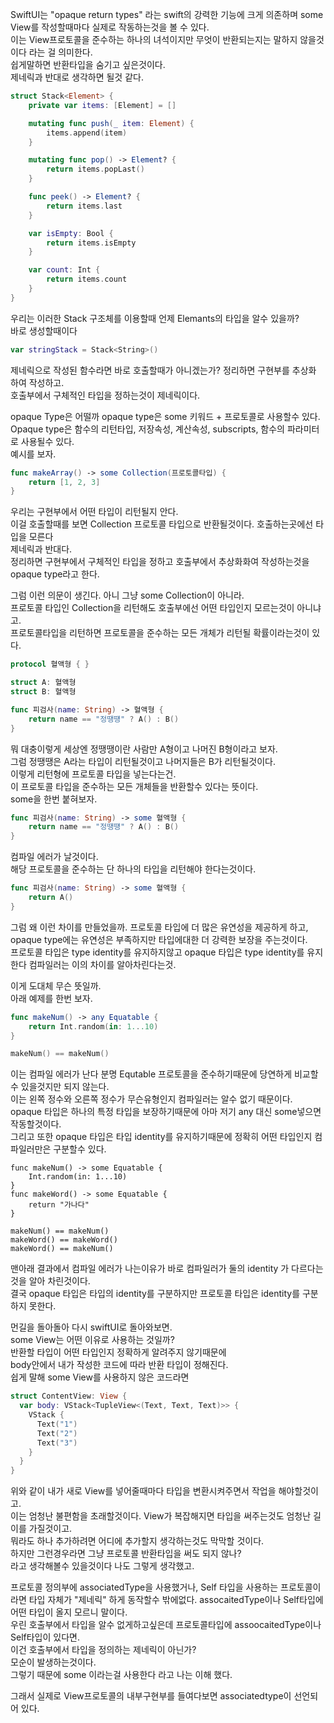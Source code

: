 SwiftUI는 "opaque return types" 라는 swift의 강력한 기능에 크게 의존하며 some View를 작성할때마다 실제로 작동하는것을 볼 수 있다.      
이는 View프로토콜을 준수하는 하나의 녀석이지만 무엇이 반환되는지는 말하지 않을것이다 라는 걸 의미한다.    
쉽게말하면 반환타입을 숨기고 싶은것이다.      
제네릭과 반대로 생각하면 될것 같다.      
```swift
struct Stack<Element> {
    private var items: [Element] = []

    mutating func push(_ item: Element) {
        items.append(item)
    }

    mutating func pop() -> Element? {
        return items.popLast()
    }

    func peek() -> Element? {
        return items.last
    }

    var isEmpty: Bool {
        return items.isEmpty
    }

    var count: Int {
        return items.count
    }
}
```
우리는 이러한 Stack 구조체를 이용할때 언제 Elemants의 타입을 알수 있을까?     
바로 생성할때이다
```swift
var stringStack = Stack<String>()
```
제네릭으로 작성된 함수라면 바로 호출할때가 아니겠는가?
정리하면 구현부를 추상화 하여 작성하고.    
호출부에서 구체적인 타입을 정하는것이 제네릭이다.     
     
opaque Type은 어떨까
opaque type은 some 키워드 + 프로토콜로 사용할수 있다.  
Opaque type은 함수의 리턴타입, 저장속성, 계산속성, subscripts, 함수의 파라미터로 사용될수 있다.     
예시를 보자.     
```swift
func makeArray() -> some Collection(프로토콜타입) {
    return [1, 2, 3]
}
``` 
우리는 구현부에서 어떤 타입이 리턴될지 안다.    
이걸 호출할때를 보면 Collection 프로토콜 타입으로 반환될것이다. 
호출하는곳에선 타입을 모른다      
제네릭과 반대다.       
정리하면 구현부에서 구체적인 타입을 정하고 
호출부에서 추상화화여 작성하는것을 opaque type라고 한다.     
     
그럼 이런 의문이 생긴다. 아니 그냥 some Collection이 아니라.      
프로토콜 타입인 Collection을 리턴해도 호출부에선 어떤 타입인지 모르는것이 아니냐고.     
프로토콜타입을 리턴하면 프로토콜을 준수하는 모든 개체가 리턴될 확률이라는것이 있다.      
```swift
protocol 혈액형 { }

struct A: 혈액형
struct B: 혈액형

func 피검사(name: String) -> 혈액형 {
    return name == "정땡떙" ? A() : B() 
}
```
뭐 대충이렇게 세상엔 정땡땡이란 사람만 A형이고 나머진 B형이라고 보자.     
그럼 정땡땡은 A라는 타입이 리턴될것이고 나머지들은 B가 리턴될것이다.      
이렇게 리턴형에 프로토콜 타입을 넣는다는건.     
이 프로토콜 타입을 준수하는 모든 개체들을 반환할수 있다는 뜻이다.    
some을 한번 붙혀보자.        
```swift
func 피검사(name: String) -> some 혈액형 {
    return name == "정땡떙" ? A() : B() 
}
```
컴파일 에러가 날것이다.      
해당 프로토콜을 준수하는 단 하나의 타입을 리턴해야 한다는것이다.      
```swift 
func 피검사(name: String) -> some 혈액형 {
    return A()
}
```
그럼 왜 이런 차이를 만들었을까. 
프로토콜 타입에 더 많은 유연성을 제공하게 하고, opaque type에는 유연성은 부족하지만 타입에대한 더 강력한 보장을 주는것이다.     
프로토콜 타입은 type identity를 유지하지않고
opaque 타입은 type identity를 유지한다
컴파일러는 이의 차이를 알아차린다는것.    
        
이게 도대체 무슨 뜻일까.    
아래 예제를 한번 보자.     
```swift
func makeNum() -> any Equatable {
    return Int.random(in: 1...10)
}

makeNum() == makeNum()
```
이는 컴파일 에러가 난다 분명 Equtable 프로토콜을 준수하기때문에 당연하게 비교할수 있을것지만 되지 않는다.      
이는 왼쪽 정수와 오른쪽 정수가 무슨유형인지 컴파일러는 알수 없기 때문이다.
opaque 타입은 하나의 특정 타입을 보장하기때문에 아마 저기 any 대신 some넣으면 작동할것이다.      
그리고 또한 opaque 타입은 타입 identity를 유지하기때문에 정확히 어떤 타입인지 컴파일러만은 구분할수 있다.     
```
func makeNum() -> some Equatable {
    Int.random(in: 1...10)
}
func makeWord() -> some Equatable {
    return "가나다"
}

makeNum() == makeNum()
makeWord() == makeWord()
makeWord() == makeNum()
```
맨아래 결과에서 컴파일 에러가 나는이유가 바로 컴파일러가 둘의 identity 가 다르다는것을 알아 차린것이다.  
결국 opaque 타입은 타입의 identity를 구분하지만
프로토콜 타입은 identity를 구분하지 못한다.    
       
먼길을 돌아돌아 다시 swiftUI로 돌아와보면.    
some View는 어떤 이유로 사용하는 것일까?     
반환할 타입이 어떤 타입인지 정확하게 알려주지 않기때문에     
body안에서 내가 작성한 코드에 따라 반환 타입이 정해진다.  
쉽게 말해 some View를 사용하지 않은 코드라면      
```swift
struct ContentView: View {
  var body: VStack<TupleView<(Text, Text, Text)>> {
    VStack {
      Text("1")
      Text("2")
      Text("3")
    }
  }
}
```
위와 같이 내가 새로 View를 넣어줄때마다 타입을 변환시켜주면서 작업을 해야할것이고.    
이는 엄청난 불편함을 초래할것이다. View가 복잡해지면 타입을 써주는것도 엄청난 길이를 가질것이고.    
뭐라도 하나 추가하려면 어디에 추가할지 생각하는것도 막막할 것이다.     
하지만 그런경우라면 그냥 프로토콜 반환타입을 써도 되지 않나?     
라고 생각해볼수 있을것이다 나도 그렇게 생각했고.     
    
프로토콜 정의부에 associatedType을 사용했거나, Self 타입을 사용하는 프로토콜이라면 타입 자체가
"제네릭" 하게 동작할수 밖에없다. assocaitedType이나 Self타입에 어떤 타입이 올지 모르니 말이다.    
우린 호출부에서 타입을 알수 없게하고싶은데 프로토콜타입에 assoocaitedType이나 Self타입이 있다면.    
이건 호출부에서 타입을 정의하는 제네릭이 아닌가?     
모순이 발생하는것이다.     
그렇기 때문에 some 이라는걸 사용한다 라고 나는 이해 했다.      
      
그래서 실제로 View프로토콜의 내부구현부를 들여다보면 associatedtype이 선언되어 있다.
